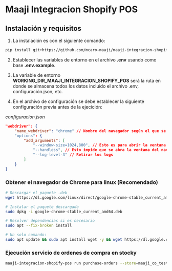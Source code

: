 # Maaji Integracion Shopify POS

## Instalación y requisitos
1. La instalación es con el siguiente comando:

```sh
pip install git+https://github.com/mcaro-maaji/maaji-integracion-shopify-pos.git
```

2. Establecer las variables de entorno en el archivo **.env** usando como base **.env.example**.

3. La variable de entorno **WORKING_DIR_MAAJI_INTEGRACION_SHOPIFY_POS**
será la ruta en donde se almacena todos los datos incluido el archivo .env, configuración.json, etc.

3. En el archivo de configuración se debe establecer la siguiente configuración previa antes de la ejecición:

*configuracion.json*

```json
"webdriver": {
    "name_webdriver": "chrome" // Nombre del navegador según el que se vaya a utilizar.
    "options": {
        "add_arguments": [
            "--window-size=1024,800", // Esto es para abrir la ventana del navegador. (Solo pruebas)
            "--handless", // Esto impide que se abra la ventana del navegador.
            "--log-level-3" // Retirar los logs
        ]
    }
}
```

### Obtener el navegador de Chrome para linux (Recomendado)

```sh
# Descargar el paquete .deb
wget https://dl.google.com/linux/direct/google-chrome-stable_current_amd64.deb

# Instalar el paquete descargado
sudo dpkg -i google-chrome-stable_current_amd64.deb

# Resolver dependencias si es necesario
sudo apt --fix-broken install

# Un solo comando:
sudo apt update && sudo apt install wget -y && wget https://dl.google.com/linux/direct/google-chrome-stable_current_amd64.deb && sudo dpkg -i google-chrome-stable_current_amd64.deb && sudo apt --fix-broken install -y
```

### Ejecución servicio de ordenes de compra en stocky

```sh
maaji-integracion-shopify-pos run purchase-orders --store=maaji_co_test --env=uat --date=02/08/2024
